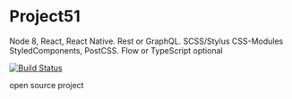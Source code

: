 # Project51
Node 8, React, React Native. Rest or GraphQL. SCSS/Stylus CSS-Modules StyledComponents, PostCSS.
Flow or TypeScript optional

[![Build Status](https://travis-ci.org/Alaev/project51.svg?branch=master)](https://travis-ci.org/Alaev/project51)



open source project
